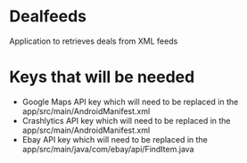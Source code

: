 # Dealfeeds 
Application to retrieves deals from XML feeds

# Keys that will be needed
* Google Maps API key which will need to be replaced in the app/src/main/AndroidManifest.xml
* Crashlytics API key which will need to be replaced in the app/src/main/AndroidManifest.xml
* Ebay API key which will need to be replaced in the app/src/main/java/com/ebay/api/FindItem.java
